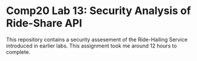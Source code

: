# Comp20 Lab 13: Security Analysis of Ride-Share API

This repository contains a security assesement of the Ride-Hailing Service introduced in earlier labs. This assignment took me around 12 hours to complete.